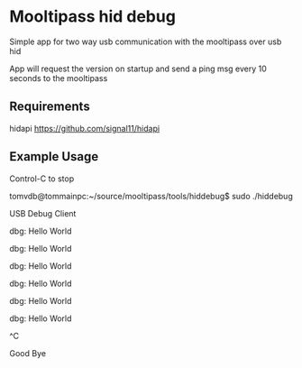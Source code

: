 Mooltipass hid debug
====================

Simple app for two way usb communication with the mooltipass over usb hid

App will request the version on startup and send a ping msg every 10 seconds to the mooltipass

Requirements
------------

hidapi https://github.com/signal11/hidapi

Example Usage
-------------

Control-C to stop

tomvdb@tommainpc:~/source/mooltipass/tools/hiddebug$ sudo ./hiddebug 

USB Debug Client

dbg: Hello World

dbg: Hello World

dbg: Hello World

dbg: Hello World

dbg: Hello World

dbg: Hello World

^C

Good Bye

